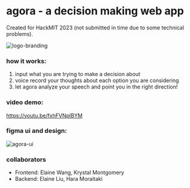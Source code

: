 # agora - a decision making web app 

Created for HackMIT 2023 (not submitted in time due to some technical problems).

![logo-branding](public/branding.png)

### how it works:
1. input what you are trying to make a decision about
2. voice record your thoughts about each option you are considering
3. let agora analyze your speech and point you in the right direction!

### video demo: 
https://youtu.be/fxhFVNplBYM

### figma ui and design: 
![agora-ui](public/v1.jpg)

### collaborators
- Frontend: Elaine Wang, Krystal Montgomery
- Backend: Elaine Liu, Hara Moraitaki
